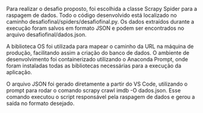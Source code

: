 Para realizar o desafio proposto, foi escolhida a classe Scrapy Spider para a raspagem de dados. Todo o código desenvolvido está localizado no caminho desafiofinal/spiders/desafiofinal.py. Os dados extraídos durante a execução foram salvos em formato JSON e podem ser encontrados no arquivo desafiofinal/dados.json.

A biblioteca OS foi utilizada para mapear o caminho da URL na máquina de produção, facilitando assim a criação do banco de dados. O ambiente de desenvolvimento foi containerizado utilizando o Anaconda Prompt, onde foram instaladas todas as bibliotecas necessárias para a execução da aplicação.

O arquivo JSON foi gerado diretamente a partir do VS Code, utilizando o prompt para rodar o comando scrapy crawl imdb -O dados.json. Esse comando executou o script responsável pela raspagem de dados e gerou a saída no formato desejado.
